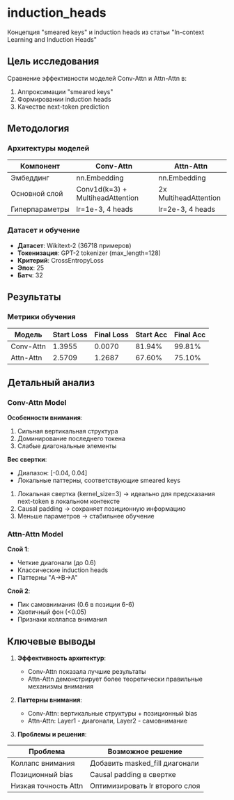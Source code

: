 # induction_heads
Концепция "smeared keys" и induction heads из статьи "In-context Learning and Induction Heads"

## Цель исследования
Сравнение эффективности моделей Conv-Attn и Attn-Attn в:
1. Аппроксимации "smeared keys"
2. Формировании induction heads
3. Качестве next-token prediction

## Методология

### Архитектуры моделей
| Компонент          | Conv-Attn                          | Attn-Attn                          |
|--------------------|------------------------------------|------------------------------------|
| Эмбеддинг          | nn.Embedding                       | nn.Embedding                       |
| Основной слой      | Conv1d(k=3) + MultiheadAttention   | 2x MultiheadAttention              |
| Гиперпараметры     | lr=1e-3, 4 heads                   | lr=2e-3, 4 heads                   |

### Датасет и обучение
- **Датасет**: Wikitext-2 (36718 примеров)
- **Токенизация**: GPT-2 tokenizer (max_length=128)
- **Критерий**: CrossEntropyLoss
- **Эпох**: 25
- **Батч**: 32

## Результаты

### Метрики обучения
| Модель     | Start Loss | Final Loss | Start Acc | Final Acc |
|------------|------------|------------|-----------|-----------|
| Conv-Attn  | 1.3955     | 0.0070     | 81.94%    | 99.81%    |
| Attn-Attn  | 2.5709     | 1.2687     | 67.60%    | 75.10%    |


## Детальный анализ

### Conv-Attn Model
**Особенности внимания**:
1. Сильная вертикальная структура
2. Доминирование последнего токена
3. Слабые диагональные элементы

**Вес свертки**:
- Диапазон: [-0.04, 0.04]
- Локальные паттерны, соответствующие smeared keys
  
1. Локальная свертка (kernel_size=3) → идеально для предсказания next-token в локальном контексте
2. Causal padding → сохраняет позиционную информацию
3. Меньше параметров → стабильнее обучение

### Attn-Attn Model
**Слой 1**:
- Четкие диагонали (до 0.6)
- Классические induction heads
- Паттерны "A→B→A"

**Слой 2**:
- Пик самовнимания (0.6 в позиции 6-6)
- Хаотичный фон (<0.05)
- Признаки коллапса внимания



## Ключевые выводы

1. **Эффективность архитектур**:
   - Conv-Attn показала лучшие результаты
   - Attn-Attn демонстрирует более теоретически правильные механизмы внимания

2. **Паттерны внимания**:
   - Conv-Attn: вертикальные структуры + позиционный bias
   - Attn-Attn: Layer1 - диагонали, Layer2 - самовнимание

3. **Проблемы и решения**:

| Проблема               | Возможное решение                  |
|------------------------|------------------------------------|
| Коллапс внимания       | Добавить masked_fill диагонали     |
| Позиционный bias       | Causal padding в свертке          |
| Низкая точность Attn   | Оптимизировать lr второго слоя     |
